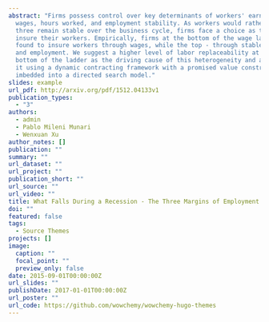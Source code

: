 ```yaml
---
abstract: "Firms possess control over key determinants of workers' earnings :
  wages, hours worked, and employment stability. As workers would rather all
  three remain stable over the business cycle, firms face a choice as to how to
  insure their workers. Empirically, firms at the bottom of the wage ladder are
  found to insure workers through wages, while the top - through stable hours
  and employment. We suggest a higher level of labor replaceability at the
  bottom of the ladder as the driving cause of this heterogeneity and argue for
  it using a dynamic contracting framework with a promised value constraint
  imbedded into a directed search model."
slides: example
url_pdf: http://arxiv.org/pdf/1512.04133v1
publication_types:
  - "3"
authors:
  - admin
  - Pablo Mileni Munari
  - Wenxuan Xu
author_notes: []
publication: ""
summary: ""
url_dataset: ""
url_project: ""
publication_short: ""
url_source: ""
url_video: ""
title: What Falls During a Recession - The Three Margins of Employment Insurance
doi: ""
featured: false
tags:
  - Source Themes
projects: []
image:
  caption: ""
  focal_point: ""
  preview_only: false
date: 2015-09-01T00:00:00Z
url_slides: ""
publishDate: 2017-01-01T00:00:00Z
url_poster: ""
url_code: https://github.com/wowchemy/wowchemy-hugo-themes
---
```

